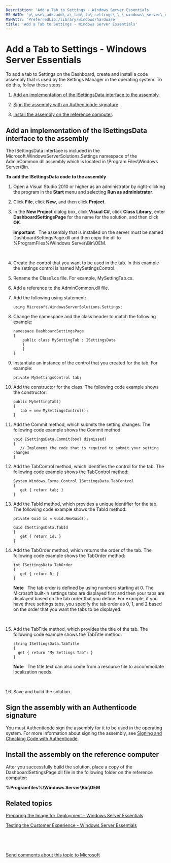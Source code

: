 ```yaml
---
Description: 'Add a Tab to Settings - Windows Server Essentials'
MS-HAID: 'p\_wse\_adk.add\_a\_tab\_to\_settings\_\_\_windows\_server\_essentials'
MSHAttr: 'PreferredLib:/library/windows/hardware'
title: 'Add a Tab to Settings - Windows Server Essentials'
---
```


# Add a Tab to Settings - Windows Server Essentials


To add a tab to Settings on the Dashboard, create and install a code assembly that is used by the Settings Manager in the operating system. To do this, follow these steps:

1.  [Add an implementation of the ISettingsData interface to the assembly](#bkmk-isettingsdata).

2.  [Sign the assembly with an Authenticode signature](#bkmk-signassembly).

3.  [Install the assembly on the reference computer](#bkmk-installassembly).

## <span id="BKMK_ISettingsData"></span><span id="bkmk_isettingsdata"></span><span id="BKMK_ISETTINGSDATA"></span>Add an implementation of the ISettingsData interface to the assembly


The ISettingsData interface is included in the Microsoft.WindowsServerSolutions.Settings namespace of the AdminCommon.dll assembly which is located in \\Program Files\\Windows Server\\Bin.

**To add the ISettingsData code to the assembly**

1.  Open a Visual Studio 2010 or higher as an administrator by right-clicking the program in the **Start** menu and selecting **Run as administrator**.

2.  Click **File**, click **New**, and then click **Project**.

3.  In the **New Project** dialog box, click **Visual C\#**, click **Class Library**, enter **DashboardSettingsPage** for the name for the solution, and then click **OK**.

    **Important**  
    The assembly that is installed on the server must be named DashboardSettingsPage.dll and then copy the dll to %ProgramFiles%\\Windows Server\\Bin\\OEM.

     

4.  Create the control that you want to be used in the tab. In this example the settings control is named MySettingsControl.

5.  Rename the Class1.cs file. For example, MySettingTab.cs.

6.  Add a reference to the AdminCommon.dll file.

7.  Add the following using statement:

    ``` syntax
    using Microsoft.WindowsServerSolutions.Settings;
    ```

8.  Change the namespace and the class header to match the following example:

    ``` syntax
    namespace DashboardSettingsPage
    {
        public class MySettingTab : ISettingsData
        {
        }
    }
    ```

9.  Instantiate an instance of the control that you created for the tab. For example:

    ``` syntax
    private MySettingsControl tab;
    ```

10. Add the constructor for the class. The following code example shows the constructor:

    ``` syntax
    public MySettingTab()
    {
       tab = new MySettingsControl();
    }
    ```

11. Add the Commit method, which submits the setting changes. The following code example shows the Commit method:

    ``` syntax
    void ISettingsData.Commit(bool dismissed)
    {
       // Implement the code that is required to submit your setting changes
    }
    ```

12. Add the TabControl method, which identifies the control for the tab. The following code example shows the TabControl method:

    ``` syntax
    System.Windows.Forms.Control ISettingsData.TabControl
    {
       get { return tab; }
    }
    ```

13. Add the TabId method, which provides a unique identifier for the tab. The following code example shows the TabId method:

    ``` syntax
    private Guid id = Guid.NewGuid();

    Guid ISettingsData.TabId
    {
       get { return id; }
    }
    ```

14. Add the TabOrder method, which returns the order of the tab. The following code example shows the TabOrder method:

    ``` syntax
    int ISettingsData.TabOrder
    {
       get { return 0; }
    }
    ```

    **Note**  
    The tab order is defined by using numbers starting at 0. The Microsoft built-in settings tabs are displayed first and then your tabs are displayed based on the tab order that you define. For example, if you have three settings tabs, you specify the tab order as 0, 1, and 2 based on the order that you want the tabs to be displayed.

     

15. Add the TabTitle method, which provides the title of the tab. The following code example shows the TabTitle method:

    ``` syntax
    string ISettingsData.TabTitle
    {
      get { return "My Settings Tab"; }
    }
    ```

    **Note**  
    The title text can also come from a resource file to accommodate localization needs.

     

16. Save and build the solution.

## <span id="BKMK_SignAssembly"></span><span id="bkmk_signassembly"></span><span id="BKMK_SIGNASSEMBLY"></span>Sign the assembly with an Authenticode signature


You must Authenticode sign the assembly for it to be used in the operating system. For more information about signing the assembly, see [Signing and Checking Code with Authenticode](http://msdn.microsoft.com/library/ms537364(VS.85).aspx#SignCode).

## <span id="BKMK_InstallAssembly"></span><span id="bkmk_installassembly"></span><span id="BKMK_INSTALLASSEMBLY"></span>Install the assembly on the reference computer


After you successfully build the solution, place a copy of the DashboardSettingsPage.dll file in the following folder on the reference computer:

**%Programfiles%\\Windows Server\\Bin\\OEM**

## <span id="related_topics"></span>Related topics


[Preparing the Image for Deployment - Windows Server Essentials](preparing-the-image-for-deployment---windows-server-essentials.md)

[Testing the Customer Experience - Windows Server Essentials](testing-the-customer-experience---windows-server-essentials.md)

 

 

[Send comments about this topic to Microsoft](mailto:wsddocfb@microsoft.com?subject=Documentation%20feedback%20%5Bp_wse_adk\p_wse_adk%5D:%20Add%20a%20Tab%20to%20Settings%20-%20Windows%20Server%20Essentials%20%20RELEASE:%20%284/11/2016%29&body=%0A%0APRIVACY%20STATEMENT%0A%0AWe%20use%20your%20feedback%20to%20improve%20the%20documentation.%20We%20don't%20use%20your%20email%20address%20for%20any%20other%20purpose,%20and%20we'll%20remove%20your%20email%20address%20from%20our%20system%20after%20the%20issue%20that%20you're%20reporting%20is%20fixed.%20While%20we're%20working%20to%20fix%20this%20issue,%20we%20might%20send%20you%20an%20email%20message%20to%20ask%20for%20more%20info.%20Later,%20we%20might%20also%20send%20you%20an%20email%20message%20to%20let%20you%20know%20that%20we've%20addressed%20your%20feedback.%0A%0AFor%20more%20info%20about%20Microsoft's%20privacy%20policy,%20see%20http://privacy.microsoft.com/default.aspx. "Send comments about this topic to Microsoft")




